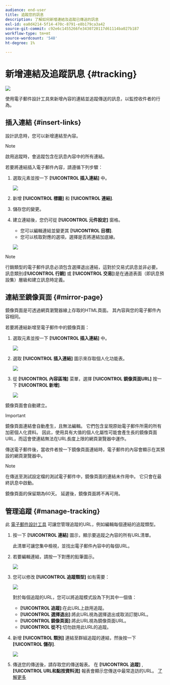 ```yaml
---
audience: end-user
title: 追蹤您的訊息
description: 了解如何新增連結及追蹤已傳送的訊息
exl-id: ea0d4214-5f14-470c-8791-e8b179ca3a42
source-git-commit: c92e6c1455266fe3430720117d61114ba027b187
workflow-type: tm+mt
source-wordcount: '548'
ht-degree: 1%

---
```


# 新增連結及追蹤訊息 {#tracking}

![](../assets/do-not-localize/badge.png)

使用電子郵件設計工具來新增內容的連結並追蹤傳送的訊息，以監控收件者的行為。

## 插入連結 {#insert-links}

設計訊息時，您可以新增連結至內容。

>[!NOTE]
>
>啟用追蹤時，會追蹤包含在訊息內容中的所有連結。

若要將連結插入電子郵件內容，請遵循下列步驟：

1. 選取元素並按一下 **[!UICONTROL 插入連結]** 中。

   ![](assets/message-tracking-insert-link.png)

1. 新增 **[!UICONTROL 標籤]** 和 **[!UICONTROL 連結]**.

1. 儲存您的變更。

1. 建立連結後，您仍可從 **[!UICONTROL 元件設定]** 窗格。

   * 您可以編輯連結並變更其 **[!UICONTROL 目標]**.
   * 您可以核取對應的選項，選擇是否將連結加底線。

   ![](assets/message-tracking-link-settings.png)

>[!NOTE]
>
>行銷類型的電子郵件訊息必須包含選擇退出連結，這對於交易式訊息並非必要。 訊息類別(**[!UICONTROL 行銷]** 或 **[!UICONTROL 交易]**)是在通道表面（即訊息預設集）層級和建立訊息時定義。

## 連結至鏡像頁面 {#mirror-page}

鏡像頁面是可透過網頁瀏覽器線上存取的HTML頁面。 其內容與您的電子郵件內容相同。

若要將連結新增至電子郵件中的鏡像頁面：

1. 選取元素並按一下 **[!UICONTROL 插入連結]** 中。

   ![](assets/message-tracking-mirror-page.png)

1. 選取 **[!UICONTROL 插入連結]** 圖示來存取個人化功能表。

   ![](assets/message-tracking-mirror-page_2.png)

1. 從 **[!UICONTROL 內容區塊]** 菜單，選擇 **[!UICONTROL 鏡像頁面URL]** 按一下 **[!UICONTROL 新增]**.

   ![](assets/message-tracking-mirror-page_3.png)

鏡像頁面會自動建立。

>[!IMPORTANT]
>
>鏡像頁面連結會自動產生，且無法編輯。 它們包含呈現原始電子郵件所需的所有加密個人化資料。 因此，使用具有大值的個人化屬性可能會產生長的鏡像頁面URL，而這會使連結無法在URL長度上限的網頁瀏覽器中運作。

傳送電子郵件後，當收件者按一下鏡像頁面連結時，電子郵件的內容會顯示在其預設的網頁瀏覽器中。

>[!NOTE]
>
>在傳送至測試設定檔的測試電子郵件中，鏡像頁面的連結未作用中。 它只會在最終訊息中啟動。

鏡像頁面的保留期為60天。 延遲後，鏡像頁面將不再可用。

## 管理追蹤 {#manage-tracking}

此 [電子郵件設計工具](create-email-content.md) 可讓您管理追蹤的URL，例如編輯每個連結的追蹤類型。

1. 按一下 **[!UICONTROL 連結]** 圖示，顯示要追蹤之內容的所有URL清單。

   此清單可讓您集中檢視，並找出電子郵件內容中的每個URL。

1. 若要編輯連結，請按一下對應的鉛筆圖示。

   ![](assets/message-tracking-edit-links.png)

1. 您可以修改 **[!UICONTROL 追蹤類型]** 如有需要：

   ![](assets/message-tracking-edit-a-link.png)

   對於每個追蹤的URL，您可以將追蹤模式設為下列其中一個值：

   * **[!UICONTROL 追蹤]**:在此URL上啟用追蹤。
   * **[!UICONTROL 選擇退出]**:將此URL視為選擇退出或取消訂閱URL。
   * **[!UICONTROL 鏡像頁面]**:將此URL視為鏡像頁面URL。
   * **[!UICONTROL 從不]**:切勿啟用此URL的追蹤。 <!--This information is saved: if the URL appears again in a future message, its tracking is automatically deactivated.-->

1. 新增 **[!UICONTROL 類別]** 連結至群組追蹤的連結，然後按一下 **[!UICONTROL 儲存]**.

   ![](assets/message-tracking-edit-a-link_2.png)

1. 傳送您的傳送後，請存取您的傳送報表。 在 **[!UICONTROL 追蹤]** , **[!UICONTROL URL和點按資料流]** 報表會顯示您傳送中最常造訪的URL。 [了解更多](../reporting/reports.md)

